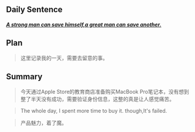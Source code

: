 ## **Daily Sentence**
#### <u>*A strong man can save himself,a great man can save another.*</u>

## **Plan**
>这里记录我的一天，需要去留意的事。

## **Summary**
> 今天通过Apple Store的教育商店准备购买MacBook Pro笔记本，没有想到整了半天没有成功，需要验证身份信息，这整的真是让人感觉痛苦。

> The whole day, I spent more time to buy it. though,It's failed.

> 产品魅力，着了魔。


